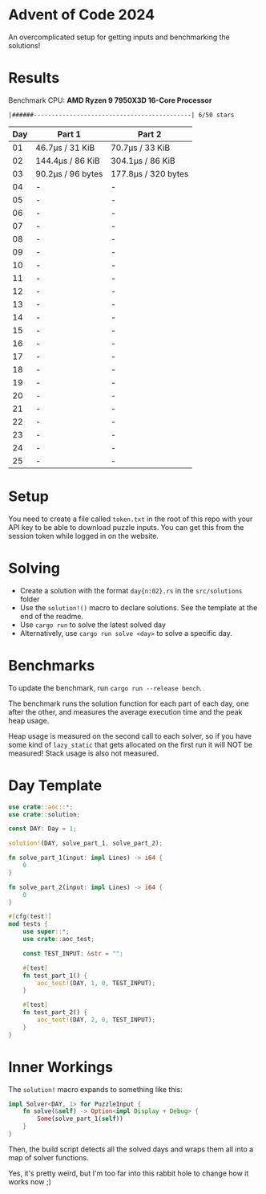 # Advent of Code 2024

An overcomplicated setup for getting inputs and benchmarking the solutions!

# Results

<!---BENCH_START--->

Benchmark CPU: **AMD Ryzen 9 7950X3D 16-Core Processor**

`|######--------------------------------------------| 6/50 stars`

| Day | Part 1            | Part 2              |
|-----|-------------------|---------------------|
| 01  | 46.7µs / 31 KiB   | 70.7µs / 33 KiB     |
| 02  | 144.4µs / 86 KiB  | 304.1µs / 86 KiB    |
| 03  | 90.2µs / 96 bytes | 177.8µs / 320 bytes |
| 04  | -                 | -                   |
| 05  | -                 | -                   |
| 06  | -                 | -                   |
| 07  | -                 | -                   |
| 08  | -                 | -                   |
| 09  | -                 | -                   |
| 10  | -                 | -                   |
| 11  | -                 | -                   |
| 12  | -                 | -                   |
| 13  | -                 | -                   |
| 14  | -                 | -                   |
| 15  | -                 | -                   |
| 16  | -                 | -                   |
| 17  | -                 | -                   |
| 18  | -                 | -                   |
| 19  | -                 | -                   |
| 20  | -                 | -                   |
| 21  | -                 | -                   |
| 22  | -                 | -                   |
| 23  | -                 | -                   |
| 24  | -                 | -                   |
| 25  | -                 | -                   |

<!---BENCH_END--->

# Setup

You need to create a file called `token.txt` in the root of this repo with your API key to be able to download
puzzle inputs. You can get this from the session token while logged in on the website.

# Solving

- Create a solution with the format `day{n:02}.rs` in the `src/solutions` folder
- Use the `solution!()` macro to declare solutions. See the template at the end of the readme.
- Use `cargo run` to solve the latest solved day
- Alternatively, use `cargo run solve <day>` to solve a specific day.

# Benchmarks

To update the benchmark, run `cargo run --release bench`.

The benchmark runs the solution function for each part of each day, one after the other, and measures the average
execution time and the peak heap usage.

Heap usage is measured on the second call to each solver, so if you have some kind of `lazy_static` that gets allocated
on the first run it will NOT be measured! Stack usage is also not measured.

# Day Template

```rust
use crate::aoc::*;
use crate::solution;

const DAY: Day = 1;

solution!(DAY, solve_part_1, solve_part_2);

fn solve_part_1(input: impl Lines) -> i64 {
    0
}

fn solve_part_2(input: impl Lines) -> i64 {
    0
}

#[cfg(test)]
mod tests {
    use super::*;
    use crate::aoc_test;

    const TEST_INPUT: &str = "";

    #[test]
    fn test_part_1() {
        aoc_test!(DAY, 1, 0, TEST_INPUT);
    }

    #[test]
    fn test_part_2() {
        aoc_test!(DAY, 2, 0, TEST_INPUT);
    }
}

```

# Inner Workings

The `solution!` macro expands to something like this:

```rust
impl Solver<DAY, 1> for PuzzleInput {
    fn solve(&self) -> Option<impl Display + Debug> {
        Some(solve_part_1(self))
    }
}
```

Then, the build script detects all the solved days and wraps them all into a map of solver functions.

Yes, it's pretty weird, but I'm too far into this rabbit hole to change how it works now ;)
